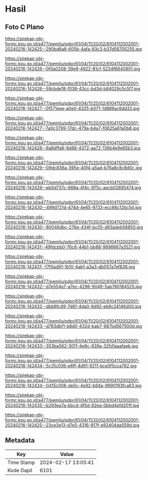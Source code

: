 # Hasil

## Foto C Plano

https://sirekap-obj-formc.kpu.go.id/a477/pemilu/pdpr/61/04/11/20/02/6104112002001-20240216-142425--290bd6a8-605b-4afa-93c3-b37d58705255.jpg

https://sirekap-obj-formc.kpu.go.id/a477/pemilu/pdpr/61/04/11/20/02/6104112002001-20240216-142426--0f0a0208-39e9-4922-81cf-5234f6640901.jpg

https://sirekap-obj-formc.kpu.go.id/a477/pemilu/pdpr/61/04/11/20/02/6104112002001-20240216-142426--59cbde18-f038-43cc-bd3d-b84029c5c5f7.jpg

https://sirekap-obj-formc.kpu.go.id/a477/pemilu/pdpr/61/04/11/20/02/6104112002001-20240216-142427--0f571eee-a0e0-4325-b071-1d889ac6dd33.jpg

https://sirekap-obj-formc.kpu.go.id/a477/pemilu/pdpr/61/04/11/20/02/6104112002001-20240216-142427--7a0c3799-17dc-479a-b4a7-f0625a61a0b8.jpg

https://sirekap-obj-formc.kpu.go.id/a477/pemilu/pdpr/61/04/11/20/02/6104112002001-20240216-142428--8a8dffa6-8d88-4372-aa72-136b4e9e65b3.jpg

https://sirekap-obj-formc.kpu.go.id/a477/pemilu/pdpr/61/04/11/20/02/6104112002001-20240216-142429--09dc836a-395e-40f4-a5ad-b76a8c8c8d0c.jpg

https://sirekap-obj-formc.kpu.go.id/a477/pemilu/pdpr/61/04/11/20/02/6104112002001-20240216-142429--eb0d737c-668a-4f4c-975c-aecb02695474.jpg

https://sirekap-obj-formc.kpu.go.id/a477/pemilu/pdpr/61/04/11/20/02/6104112002001-20240216-142430--499d721d-474d-4e65-9733-ecc66c12bc5d.jpg

https://sirekap-obj-formc.kpu.go.id/a477/pemilu/pdpr/61/04/11/20/02/6104112002001-20240216-142430--80046dbc-276e-434f-bc05-d93adeb58850.jpg

https://sirekap-obj-formc.kpu.go.id/a477/pemilu/pdpr/61/04/11/20/02/6104112002001-20240216-142431--49fdcbb0-76c6-44b1-bb88-9896667a3521.jpg

https://sirekap-obj-formc.kpu.go.id/a477/pemilu/pdpr/61/04/11/20/02/6104112002001-20240216-142431--f7f0ad91-1b10-4ab1-a3a3-db057a7ef836.jpg

https://sirekap-obj-formc.kpu.go.id/a477/pemilu/pdpr/61/04/11/20/02/6104112002001-20240216-142432--d7e554e7-a7ec-4296-9049-5ab760184525.jpg

https://sirekap-obj-formc.kpu.go.id/a477/pemilu/pdpr/61/04/11/20/02/6104112002001-20240216-142432--dbb6fc49-7d61-4da0-8d92-eb6c24146d00.jpg

https://sirekap-obj-formc.kpu.go.id/a477/pemilu/pdpr/61/04/11/20/02/6104112002001-20240216-142433--d783dbf1-b8d0-432d-bab7-987bd567500d.jpg

https://sirekap-obj-formc.kpu.go.id/a477/pemilu/pdpr/61/04/11/20/02/6104112002001-20240216-142433--353ba562-3011-4e8c-839a-32fd1aaafaeb.jpg

https://sirekap-obj-formc.kpu.go.id/a477/pemilu/pdpr/61/04/11/20/02/6104112002001-20240216-142434--5c31c036-e6ff-4d91-9211-bce0f5cca762.jpg

https://sirekap-obj-formc.kpu.go.id/a477/pemilu/pdpr/61/04/11/20/02/6104112002001-20240216-142434--0415c008-de0c-4e92-b64a-9990193fca63.jpg

https://sirekap-obj-formc.kpu.go.id/a477/pemilu/pdpr/61/04/11/20/02/6104112002001-20240216-142435--b293ea7a-bbcd-4f5d-82ea-0bbd4efd201f.jpg

https://sirekap-obj-formc.kpu.go.id/a477/pemilu/pdpr/61/04/11/20/02/6104112002001-20240216-142425--23ce3e13-d7e5-4316-917f-e92404da559d.jpg


## Metadata

| Key        | Value               |
| ---------- | ------------------- |
| Time Stamp | 2024-02-17 13:05:41 |
| Kode Dapil | 6101                |



